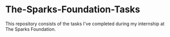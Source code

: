 # The-Sparks-Foundation-Tasks
This repository consists of the tasks I've completed during my internship at The Sparks Foundation. 
